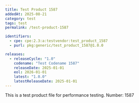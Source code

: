 ```yaml
---
title: Test Product 1587
addedAt: 2025-08-21
category: test
tags: test
permalink: /test-product-1587

identifiers:
  - cpe: cpe:2.3:a:testvendor:test_product_1587
  - purl: pkg:generic/test_product_1587@1.0.0

releases:
  - releaseCycle: "1.0"
    codename: "Test Codename 1587"
    releaseDate: 2025-01-01
    eol: 2026-01-01
    latest: "1.0.0"
    latestReleaseDate: 2025-01-01
---
```


This is a test product file for performance testing. Number: 1587
